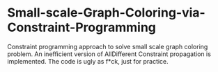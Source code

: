 # Small-scale-Graph-Coloring-via-Constraint-Programming
Constraint programming approach to solve small scale graph coloring problem. An inefficient version of AllDifferent Constraint propagation is implemented. The code is ugly as f*ck, just for practice.

